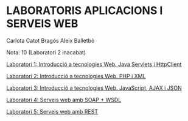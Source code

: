 # LABORATORIS APLICACIONS I SERVEIS WEB

Carlota Catot Bragós
Aleix Balletbò

Nota: 10 (Laboratori 2 inacabat)

[Laboratori 1: Introducció a tecnologies Web. Java Servlets i HttpClient]()

[Laboratori 2: Introducció a tecnologies Web. PHP i XML]()

[Laboratori 3: Introducció a tecnologies Web. JavaScript, AJAX i JSON]()

[Laboratori 4: Serveis web amb SOAP + WSDL]()

[Laboratori 5: Serveis web amb REST]()
